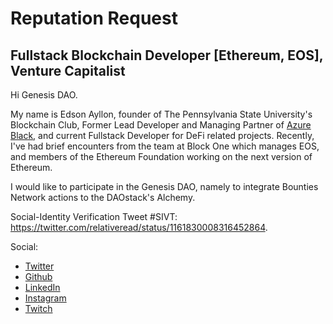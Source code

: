# Reputation Request

## Fullstack Blockchain Developer [Ethereum, EOS], Venture Capitalist

Hi Genesis DAO. 

My name is Edson Ayllon, founder of The Pennsylvania State University's Blockchain Club, Former Lead Developer and Managing Partner of [Azure Black](https://azureblack.com/), and current Fullstack Developer for DeFi related projects. Recently, I've had brief encounters from the team at Block One which manages EOS, and members of the Ethereum Foundation working on the next version of Ethereum. 

I would like to participate in the Genesis DAO, namely to integrate Bounties Network actions to the DAOstack's Alchemy.

Social-Identity Verification Tweet #SIVT: https://twitter.com/relativeread/status/1161830008316452864.

Social:

- [Twitter](https://twitter.com/relativeread)
- [Github](https://github.com/edsonayllon)
- [LinkedIn](https://www.linkedin.com/in/edson-ayllon/)
- [Instagram](https://www.instagram.com/edsonrayllon/)
- [Twitch](https://www.twitch.tv/edson6)
